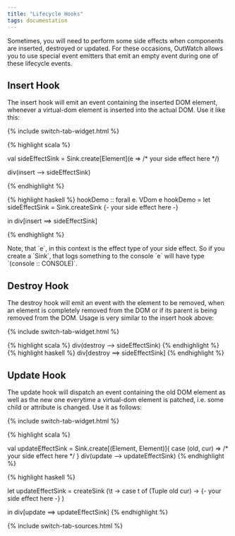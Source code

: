 ```yaml
---
title: "Lifecycle Hooks"
tags: documentation
---
```


Sometimes, you will need to perform some side effects when components are inserted, destroyed or updated.
For these occasions, OutWatch allows you to use special event emitters that emit an empty event during one of these lifecycle events.

## Insert Hook
The insert hook will emit an event containing the inserted DOM element, whenever a virtual-dom element is inserted into the actual DOM.
Use it like this:

{% include switch-tab-widget.html %}
<div class="lang-specific scala">
{% highlight scala %}

val sideEffectSink = Sink.create[Element](e => /* your side effect here */)

div(insert --> sideEffectSink)

{% endhighlight %}
</div>
<div class="lang-specific purescript">
{% highlight haskell %}
hookDemo :: forall e. VDom e
hookDemo =
  let sideEffectSink = Sink.createSink {- your side effect here -}

  in div[insert ==> sideEffectSink]

{% endhighlight %}
</div>

<div class="lang-specific purescript">
Note, that `e`, in this context is the effect type of your side effect.
So if you create a `Sink`, that logs something to the console `e` will have type `(console :: CONSOLE)`.
</div>

## Destroy Hook
The destroy hook will emit an event with the element to be removed, when an element is completely removed from the DOM or if its parent is being removed from the DOM.
Usage is very similar to the insert hook above:

{% include switch-tab-widget.html %}
<div class="lang-specific scala">
{% highlight scala %}
div(destroy --> sideEffectSink)
{% endhighlight %}
</div>
<div class="lang-specific purescript">
{% highlight haskell %}
div[destroy ==> sideEffectSink]
{% endhighlight %}
</div>

## Update Hook
The update hook will dispatch an event containing the old DOM element as well as the new one everytime a virtual-dom element is patched, i.e. some child or attribute is changed.
Use it as follows:

{% include switch-tab-widget.html %}
<div class="lang-specific scala">
{% highlight scala %}

val updateEffectSink = Sink.create[(Element, Element)]{
  case (old, cur) => /* your side effect here */
}
div(update --> updateEffectSink)
{% endhighlight %}
</div>
<div class="lang-specific purescript">
{% highlight haskell %}

let updateEffectSink =
      createSink (\t -> case t of
          (Tuple old cur) -> {- your side effect here -}
      )

in div[update ==> updateEffectSink]
{% endhighlight %}
</div>

{% include switch-tab-sources.html %}

